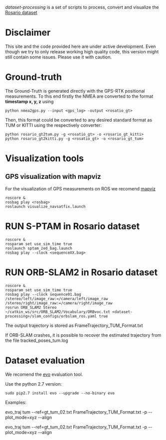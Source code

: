 *dataset-processing* is a set of scripts to process, convert and visualize the [Rosario dataset](http://www.cifasis-conicet.gov.ar/robot)


# Disclaimer
This site and the code provided here are under active development. Even though we try to only release working high quality code, this version might still contain some issues. Please use it with caution.

[//]: # (Use the S-PTAM branch https://gitlab.com/taihu/sptam/tree/ras_2017_sptam_full_working to make S-PTAM work properly on the Rosario dataset.)


# Ground-truth
The Ground-Truth is generated directly with the GPS-RTK positional measurements. To this end firstly the NMEA are converted to the format **timestamp x, y, z** using

	python nmea2gps.py --input <gps_log> -output <rosatio_gt>

Then, this format could be converted to any desired standard format as TUM or KITTI using the respectively converter:

	python rosario_gt2tum.py -g <rosatio_gt> -o <rosario_gt_kitti>
	python rosario_gt2kitti.py -g <rosatio_gt> -o <rosario_gt_tum>


[//]: # (The S-PTAM log file has the estimated pose indicated with the keyword TRACKED_FRAME_POSE, so:)
[//]: # (TRACKED_FRAME_POSE: timestamp frame_number r00 r01 r02 tx r10 r11 r12 ty r20 r21 r22 tz Cov00 .. Covxx)

# Visualization tools

## GPS visualization with mapviz

For the visualization of GPS measurements on ROS we recomend [mapviz](https://github.com/swri-robotics/mapviz)


	roscore &
	rosbag play <rosbag>
	roslaunch visualize_navsatfix.launch


# RUN S-PTAM in Rosario dataset

	roscore &
	rosparam set use_sim_time true
	roslaunch sptam_zed_bag.launch
	rosbag play --clock <sequenceXX.bag>


# RUN ORB-SLAM2 in Rosario dataset

	roscore &
	rosparam set use_sim_time true
	rosbag play --clock sequence01.bag /stereo/left/image_raw:=/camera/left/image_raw /stereo/right/image_raw:=/camera/right/image_raw
	rosrun ORB_SLAM2 Stereo ~/catkin_ws/src/ORB_SLAM2/Vocabulary/ORBvoc.txt <dataset-processing>/slam_configs/orbslam_ros.yaml true

The output trajectory is stored as FrameTrajectory_TUM_Format.txt

If ORB-SLAM crashes, it is possible to recover the estimated trajectory from the file tracked_poses_tum.log

# Dataset evaluation

We recomend the [evo](https://github.com/MichaelGrupp/evo) evaluation tool.

Use the python 2.7 version:

	sudo pip2.7 install evo --upgrade --no-binary evo


Examples:

evo_traj tum --ref=gt_tum_02.txt FrameTrajectory_TUM_Format.txt -p --plot_mode=xyz --align

evo_traj tum --ref=gt_tum_02.txt FrameTrajectory_TUM_Format.txt -p --plot_mode=xyz --align

[//]: # (# Script to upload data)

[//]: # (compressAndSplit.sh)
